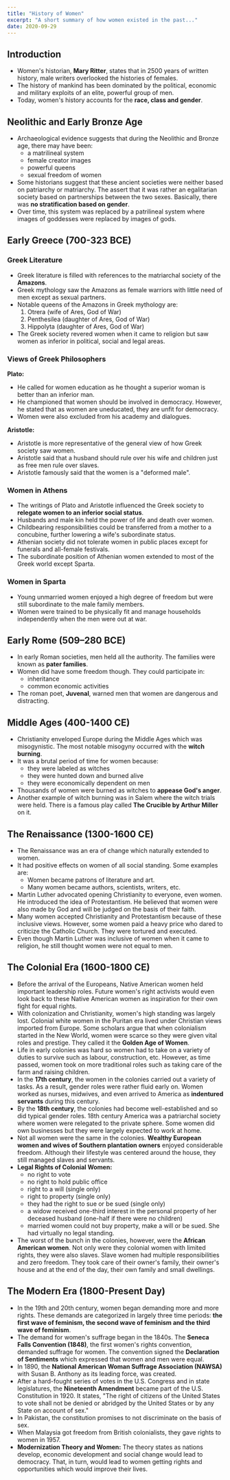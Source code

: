 ```yaml
---
title: "History of Women"
excerpt: "A short summary of how women existed in the past..."
date: 2020-09-29
---
```


## Introduction

- Women's historian, **Mary Ritter**, states that in 2500 years of written history, male writers overlooked the histories of females.
- The history of mankind has been dominated by the political, economic and military exploits of an elite, powerful group of men.
- Today, women's history accounts for the **race, class and gender**.

## Neolithic and Early Bronze Age

- Archaeological evidence suggests that during the Neolithic and Bronze age, there may have been:
  - a matrilineal system
  - female creator images
  - powerful queens
  - sexual freedom of women
- Some historians suggest that these ancient societies were neither based on patriarchy or matriarchy. The assert that it was rather an egalitarian society based on partnerships between the two sexes. Basically, there was **no stratification based on gender**.
- Over time, this system was replaced by a patrilineal system where images of goddesses were replaced by images of gods.

## Early Greece (700-323 BCE)

### Greek Literature

- Greek literature is filled with references to the matriarchal society of the **Amazons**.
- Greek mythology saw the Amazons as female warriors with little need of men except as sexual partners.
- Notable queens of the Amazons in Greek mythology are:
  1. Otrera (wife of Ares, God of War)
  2. Penthesilea (daughter of Ares, God of War)
  3. Hippolyta (daughter of Ares, God of War)
- The Greek society revered women when it came to religion but saw women as inferior in political, social and legal areas.  

### Views of Greek Philosophers

**Plato:**
  - He called for women education as he thought a superior woman is better than an inferior man.
  - He championed that women should be involved in democracy. However, he stated that as women are uneducated, they are unfit for democracy.
  - Women were also excluded from his academy and dialogues.

**Aristotle:**
  - Aristotle is more representative of the general view of how Greek society saw women.
  - Aristotle said that a husband should rule over his wife and children just as free men rule over slaves.
  - Aristotle famously said that the women is a "deformed male".

### Women in Athens

- The writings of Plato and Aristotle influenced the Greek society to **relegate women to an inferior social status**.
- Husbands and male kin held the power of life and death over women.
- Childbearing responsibilities could be transferred from a mother to a concubine, further lowering a wife's subordinate status.
- Athenian society did not tolerate women in public places except for funerals and all-female festivals.
- The subordinate position of Athenian women extended to most of the Greek world except Sparta.

### Women in Sparta

- Young unmarried women enjoyed a high degree of freedom but were still subordinate to the male family members.
- Women were trained to be physically fit and manage households independently when the men were out at war.

## Early Rome (509–280 BCE)

- In early Roman societies, men held all the authority. The families were known as **pater families**.
- Women did have some freedom though. They could participate in:
  - inheritance
  - common economic activities
- The roman poet, **Juvenal**, warned men that women are dangerous and distracting.

## Middle Ages (400-1400 CE)

- Christianity enveloped Europe during the Middle Ages which was misogynistic. The most notable misogyny occurred with the **witch burning**.
- It was a brutal period of time for women because:
  - they were labeled as witches
  - they were hunted down and burned alive
  - they were economically dependent on men
- Thousands of women were burned as witches to **appease God's anger**.
- Another example of witch burning was in Salem where the witch trials were held. There is a famous play called **The Crucible by Arthur Miller** on it.

## The Renaissance (1300-1600 CE)

- The Renaissance was an era of change which naturally extended to women.
- It had positive effects on women of all social standing. Some examples are:
  - Women became patrons of literature and art.
  - Many women became authors, scientists, writers, etc.
- Martin Luther advocated opening Christianity to everyone, even women. He introduced the idea of Protestantism. He believed that women were also made by God and will be judged on the basis of their faith.
- Many women accepted Christianity and Protestantism because of these inclusive views. However, some women paid a heavy price who dared to criticize the Catholic Church. They were tortured and executed.
- Even though Martin Luther was inclusive of women when it came to religion, he still thought women were not equal to men.

## The Colonial Era (1600-1800 CE)

- Before the arrival of the Europeans, Native American women held important leadership roles. Future women's right activists would even look back to these Native American women as inspiration for their own fight for equal rights.
- With colonization and Christianity, women's high standing was largely lost. Colonial white women in the Puritan era lived under Christian views imported from Europe. Some scholars argue that when colonialism started in the New World, women were scarce so they were given vital roles and prestige. They called it the **Golden Age of Women**.
- Life in early colonies was hard so women had to take on a variety of duties to survive such as labour, construction, etc. However, as time passed, women took on more traditional roles such as taking care of the farm and raising children.
- In the **17th century**, the women in the colonies carried out a variety of tasks. As a result, gender roles were rather fluid early on. Women worked as nurses, midwives, and even arrived to America as **indentured servants** during this century.
- By the **18th century**, the colonies had become well-established and so did typical gender roles. 18th century America was a patriarchal society where women were relegated to the private sphere. Some women did own businesses but they were largely expected to work at home.
- Not all women were the same in the colonies. **Wealthy European women and wives of Southern plantation owners** enjoyed considerable freedom. Although their lifestyle was centered around the house, they still managed slaves and servants.
- **Legal Rights of Colonial Women:**
  - no right to vote
  - no right to hold public office
  - right to a will (single only)
  - right to property (single only)
  - they had the right to sue or be sued (single only)
  - a widow received one-third interest in the personal property  of her deceased husband (one-half if there were no children)
  - married women could not buy property, make a will or be sued. She had virtually no legal standing.
- The worst of the bunch in the colonies, however, were the **African American women**. Not only were they colonial women with limited rights, they were also slaves. Slave women had multiple responsibilities and zero freedom. They took care of their owner's family, their owner's house and at the end of the day, their own family and small dwellings.

## The Modern Era (1800-Present Day)

- In the 19th and 20th century, women began demanding more and more rights. These demands are categorized in largely three time periods: **the first wave of feminism, the second wave of feminism and the third wave of feminism**.
- The demand for women's suffrage began in the 1840s. The **Seneca Falls Convention (1848)**, the first women's rights convention, demanded suffrage for women. The convention signed the **Declaration of Sentiments** which expressed that women and men were equal.
- In 1890, the **National American Woman Suffrage Association (NAWSA)** with Susan B. Anthony as its leading force, was created.
- After a hard-fought series of votes in the U.S. Congress and in state legislatures, the **Nineteenth Amendment** became part of the U.S. Constitution in 1920. It states, "The right of citizens of the United States to vote shall not be denied or abridged by the United States or by any State on account of sex."
- In Pakistan, the constitution promises to not discriminate on the basis of sex.
- When Malaysia got freedom from British colonialists, they gave rights to women in 1957.
- **Modernization Theory and Women:** The theory states as nations develop, economic development and social change would lead to democracy. That, in turn, would lead to women getting rights and opportunities which would improve their lives.
